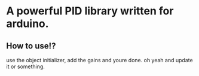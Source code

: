 <h1>A powerful PID library written for arduino.</h1>
<h2>How to use!?</h2>
<p>use the object initializer, add the gains and youre done. oh yeah and update it or something.</p>